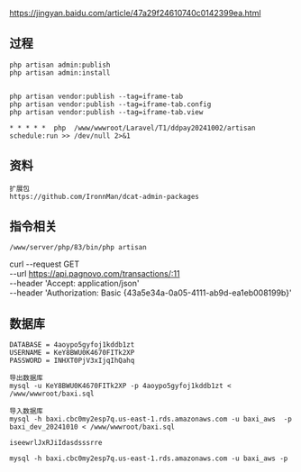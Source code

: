 https://jingyan.baidu.com/article/47a29f24610740c0142399ea.html


## 过程
````   
php artisan admin:publish
php artisan admin:install


php artisan vendor:publish --tag=iframe-tab
php artisan vendor:publish --tag=iframe-tab.config
php artisan vendor:publish --tag=iframe-tab.view

* * * * *  php  /www/wwwroot/Laravel/T1/ddpay20241002/artisan schedule:run >> /dev/null 2>&1
````

##  资料
````   
扩展包
https://github.com/IronnMan/dcat-admin-packages
````

##  指令相关
````   
/www/server/php/83/bin/php artisan 
````
curl --request GET \
--url https://api.pagnovo.com/transactions/:11 \
--header 'Accept: application/json' \
--header 'Authorization: Basic {43a5e34a-0a05-4111-ab9d-ea1eb008199b}'


##  数据库
````   
DATABASE = 4aoypo5gyfoj1kddb1zt
USERNAME = KeY8BWU0K4670FITk2XP
PASSWORD = INHXT0PjV3xIjqIhQahq

导出数据库
mysql -u KeY8BWU0K4670FITk2XP -p 4aoypo5gyfoj1kddb1zt <  /www/wwwroot/baxi.sql

导入数据库
mysql -h baxi.cbc0my2esp7q.us-east-1.rds.amazonaws.com -u baxi_aws  -p baxi_dev_20241010 < /www/wwwroot/baxi.sql

iseewrlJxRJiIdasdsssrre

mysql -h baxi.cbc0my2esp7q.us-east-1.rds.amazonaws.com -u baxi_aws -p

````
